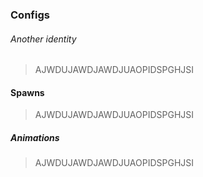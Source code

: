 ### Configs

###### Another identity

> AJWDUJAWDJAWDJUAOPIDSPGHJSI

#### Spawns

> AJWDUJAWDJAWDJUAOPIDSPGHJSI

##### Animations

> AJWDUJAWDJAWDJUAOPIDSPGHJSI